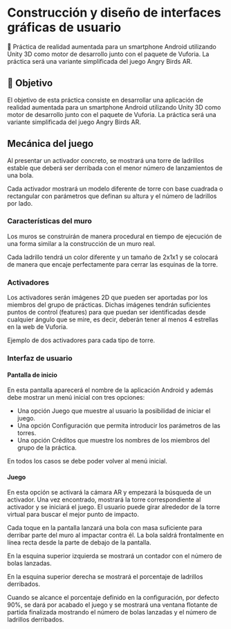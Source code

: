# Construcción y diseño de interfaces gráficas de usuario

📱 Práctica de realidad aumentada para un smartphone Android utilizando Unity 3D como motor de desarrollo junto con el paquete de Vuforia. La práctica será una variante simplificada del juego Angry Birds AR.

## 🎯 Objetivo
El objetivo de esta práctica consiste en desarrollar una aplicación de realidad aumentada para un smartphone Android utilizando Unity 3D como motor de desarrollo junto con el paquete de Vuforia. La práctica será una variante simplificada del juego Angry Birds AR.

## Mecánica del juego
Al presentar un activador concreto, se mostrará una torre de ladrillos estable que deberá ser derribada con el menor número de lanzamientos de una bola.

Cada activador mostrará un modelo diferente de torre con base cuadrada o rectangular con parámetros que definan su altura y el número de ladrillos por lado.

### Características del muro
Los muros se construirán de manera procedural en tiempo de ejecución de una forma similar a la construcción de un muro real.

Cada ladrillo tendrá un color diferente y un tamaño de 2x1x1 y se colocará de manera que encaje perfectamente para cerrar las esquinas de la torre.

### Activadores
Los activadores serán imágenes 2D que pueden ser aportadas por los miembros del grupo de prácticas. Dichas imágenes tendrán suficientes puntos de control (features) para que puedan ser identificadas desde cualquier ángulo que se mire, es decir, deberán tener al menos 4 estrellas en la web de Vuforia.

Ejemplo de dos activadores para cada tipo de torre.

### Interfaz de usuario

#### Pantalla de inicio
En esta pantalla aparecerá el nombre de la aplicación Android y además debe mostrar un menú inicial con tres opciones:

- Una opción Juego que muestre al usuario la posibilidad de iniciar el juego.
- Una opción Configuración que permita introducir los parámetros de las torres.
- Una opción Créditos que muestre los nombres de los miembros del grupo de la práctica.

En todos los casos se debe poder volver al menú inicial.

#### Juego
En esta opción se activará la cámara AR y empezará la búsqueda de un activador. Una vez encontrado, mostrará la torre correspondiente al activador y se iniciará el juego. El usuario puede girar alrededor de la torre virtual para buscar el mejor punto de impacto.

Cada toque en la pantalla lanzará una bola con masa suficiente para derribar parte del muro al impactar contra él. La bola saldrá frontalmente en línea recta desde la parte de debajo de la pantalla.

En la esquina superior izquierda se mostrará un contador con el número de bolas lanzadas.

En la esquina superior derecha se mostrará el porcentaje de ladrillos derribados.

Cuando se alcance el porcentaje definido en la configuración, por defecto 90%, se dará por acabado el juego y se mostrará una ventana flotante de partida finalizada mostrando el número de bolas lanzadas y el número de ladrillos derribados.

